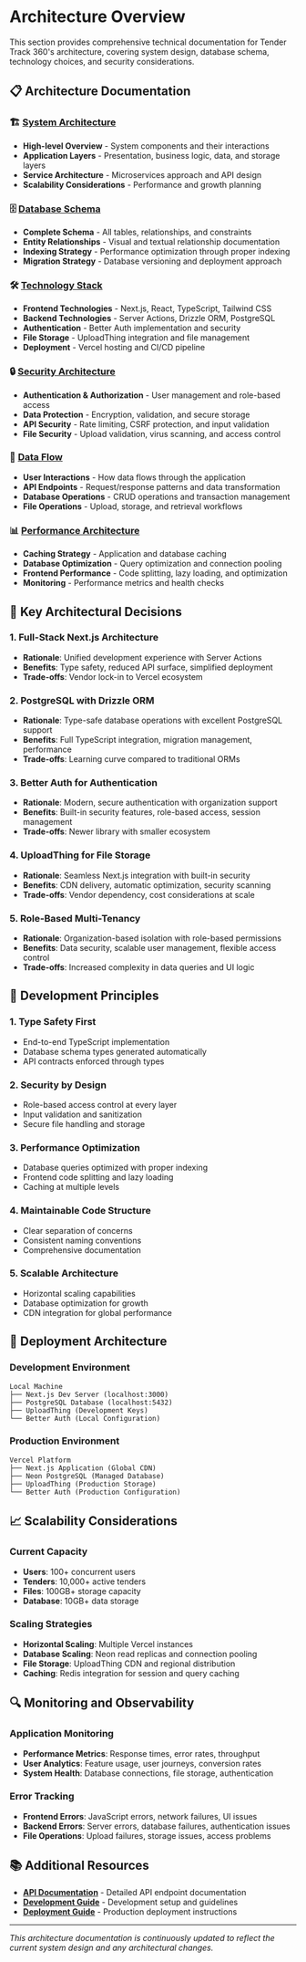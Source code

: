 # Architecture Overview

This section provides comprehensive technical documentation for Tender Track 360's architecture, covering system design, database schema, technology choices, and security considerations.

## 📋 Architecture Documentation

### 🏗️ [System Architecture](./system-architecture.md)

- **High-level Overview** - System components and their interactions
- **Application Layers** - Presentation, business logic, data, and storage layers
- **Service Architecture** - Microservices approach and API design
- **Scalability Considerations** - Performance and growth planning

### 🗄️ [Database Schema](./database-schema.md)

- **Complete Schema** - All tables, relationships, and constraints
- **Entity Relationships** - Visual and textual relationship documentation
- **Indexing Strategy** - Performance optimization through proper indexing
- **Migration Strategy** - Database versioning and deployment approach

### 🛠️ [Technology Stack](./technology-stack.md)

- **Frontend Technologies** - Next.js, React, TypeScript, Tailwind CSS
- **Backend Technologies** - Server Actions, Drizzle ORM, PostgreSQL
- **Authentication** - Better Auth implementation and security
- **File Storage** - UploadThing integration and file management
- **Deployment** - Vercel hosting and CI/CD pipeline

### 🔒 [Security Architecture](./security-architecture.md)

- **Authentication & Authorization** - User management and role-based access
- **Data Protection** - Encryption, validation, and secure storage
- **API Security** - Rate limiting, CSRF protection, and input validation
- **File Security** - Upload validation, virus scanning, and access control

### 🔄 [Data Flow](./data-flow.md)

- **User Interactions** - How data flows through the application
- **API Endpoints** - Request/response patterns and data transformation
- **Database Operations** - CRUD operations and transaction management
- **File Operations** - Upload, storage, and retrieval workflows

### 📊 [Performance Architecture](./performance-architecture.md)

- **Caching Strategy** - Application and database caching
- **Database Optimization** - Query optimization and connection pooling
- **Frontend Performance** - Code splitting, lazy loading, and optimization
- **Monitoring** - Performance metrics and health checks

## 🎯 Key Architectural Decisions

### 1. **Full-Stack Next.js Architecture**

- **Rationale**: Unified development experience with Server Actions
- **Benefits**: Type safety, reduced API surface, simplified deployment
- **Trade-offs**: Vendor lock-in to Vercel ecosystem

### 2. **PostgreSQL with Drizzle ORM**

- **Rationale**: Type-safe database operations with excellent PostgreSQL support
- **Benefits**: Full TypeScript integration, migration management, performance
- **Trade-offs**: Learning curve compared to traditional ORMs

### 3. **Better Auth for Authentication**

- **Rationale**: Modern, secure authentication with organization support
- **Benefits**: Built-in security features, role-based access, session management
- **Trade-offs**: Newer library with smaller ecosystem

### 4. **UploadThing for File Storage**

- **Rationale**: Seamless Next.js integration with built-in security
- **Benefits**: CDN delivery, automatic optimization, security scanning
- **Trade-offs**: Vendor dependency, cost considerations at scale

### 5. **Role-Based Multi-Tenancy**

- **Rationale**: Organization-based isolation with role-based permissions
- **Benefits**: Data security, scalable user management, flexible access control
- **Trade-offs**: Increased complexity in data queries and UI logic

## 🔧 Development Principles

### 1. **Type Safety First**

- End-to-end TypeScript implementation
- Database schema types generated automatically
- API contracts enforced through types

### 2. **Security by Design**

- Role-based access control at every layer
- Input validation and sanitization
- Secure file handling and storage

### 3. **Performance Optimization**

- Database queries optimized with proper indexing
- Frontend code splitting and lazy loading
- Caching at multiple levels

### 4. **Maintainable Code Structure**

- Clear separation of concerns
- Consistent naming conventions
- Comprehensive documentation

### 5. **Scalable Architecture**

- Horizontal scaling capabilities
- Database optimization for growth
- CDN integration for global performance

## 🚀 Deployment Architecture

### Development Environment

```
Local Machine
├── Next.js Dev Server (localhost:3000)
├── PostgreSQL Database (localhost:5432)
├── UploadThing (Development Keys)
└── Better Auth (Local Configuration)
```

### Production Environment

```
Vercel Platform
├── Next.js Application (Global CDN)
├── Neon PostgreSQL (Managed Database)
├── UploadThing (Production Storage)
└── Better Auth (Production Configuration)
```

## 📈 Scalability Considerations

### Current Capacity

- **Users**: 100+ concurrent users
- **Tenders**: 10,000+ active tenders
- **Files**: 100GB+ storage capacity
- **Database**: 10GB+ data storage

### Scaling Strategies

- **Horizontal Scaling**: Multiple Vercel instances
- **Database Scaling**: Neon read replicas and connection pooling
- **File Storage**: UploadThing CDN and regional distribution
- **Caching**: Redis integration for session and query caching

## 🔍 Monitoring and Observability

### Application Monitoring

- **Performance Metrics**: Response times, error rates, throughput
- **User Analytics**: Feature usage, user journeys, conversion rates
- **System Health**: Database connections, file storage, authentication

### Error Tracking

- **Frontend Errors**: JavaScript errors, network failures, UI issues
- **Backend Errors**: Server errors, database failures, authentication issues
- **File Operations**: Upload failures, storage issues, access problems

## 📚 Additional Resources

- **[API Documentation](../04-development/api-reference.md)** - Detailed API endpoint documentation
- **[Development Guide](../04-development/README.md)** - Development setup and guidelines
- **[Deployment Guide](../05-deployment/README.md)** - Production deployment instructions

---

_This architecture documentation is continuously updated to reflect the current system design and any architectural changes._
